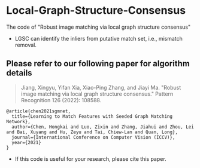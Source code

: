 # Local-Graph-Structure-Consensus
The code of "Robust image matching via local graph structure consensus"
- LGSC can identify the inliers from putative match set, i.e., mismatch removal.
## Please refer to our following paper for algorithm details
>Jiang, Xingyu, Yifan Xia, Xiao-Ping Zhang, and Jiayi Ma. "Robust image matching via local graph structure consensus." Pattern Recognition 126 (2022): 108588.

```
@article{chen2021sgmnet,
  title={Learning to Match Features with Seeded Graph Matching Network},
  author={Chen, Hongkai and Luo, Zixin and Zhang, Jiahui and Zhou, Lei and Bai, Xuyang and Hu, Zeyu and Tai, Chiew-Lan and Quan, Long},
  journal={International Conference on Computer Vision (ICCV)},
  year={2021}
}
```
- If this code is useful for your research, please cite this paper.
